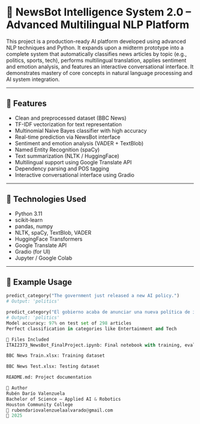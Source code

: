 # 🧠 NewsBot Intelligence System 2.0 – Advanced Multilingual NLP Platform

This project is a production-ready AI platform developed using advanced NLP techniques and Python. It expands upon a midterm prototype into a complete system that automatically classifies news articles by topic (e.g., politics, sports, tech), performs multilingual translation, applies sentiment and emotion analysis, and features an interactive conversational interface. It demonstrates mastery of core concepts in natural language processing and AI system integration.

---

## 🚀 Features

- Clean and preprocessed dataset (BBC News)
- TF-IDF vectorization for text representation
- Multinomial Naive Bayes classifier with high accuracy
- Real-time prediction via NewsBot interface
- Sentiment and emotion analysis (VADER + TextBlob)
- Named Entity Recognition (spaCy)
- Text summarization (NLTK / HuggingFace)
- Multilingual support using Google Translate API
- Dependency parsing and POS tagging
- Interactive conversational interface using Gradio

---

## 🧰 Technologies Used

- Python 3.11
- scikit-learn
- pandas, numpy
- NLTK, spaCy, TextBlob, VADER
- HuggingFace Transformers
- Google Translate API
- Gradio (for UI)
- Jupyter / Google Colab

---

## 🧪 Example Usage

```python
predict_category("The government just released a new AI policy.")
# Output: 'politics'

predict_category("El gobierno acaba de anunciar una nueva política de inteligencia artificial.")
# Output: 'politics'
Model accuracy: 97% on test set of 298 articles
Perfect classification in categories like Entertainment and Tech

📂 Files Included
ITAI2373_NewsBot_FinalProject.ipynb: Final notebook with training, evaluation, and UI

BBC News Train.xlsx: Training dataset

BBC News Test.xlsx: Testing dataset

README.md: Project documentation

👤 Author
Rubén Darío Valenzuela
Bachelor of Science – Applied AI & Robotics
Houston Community College
📧 rubendariovalenzuelaalvarado@gmail.com
📅 2025
